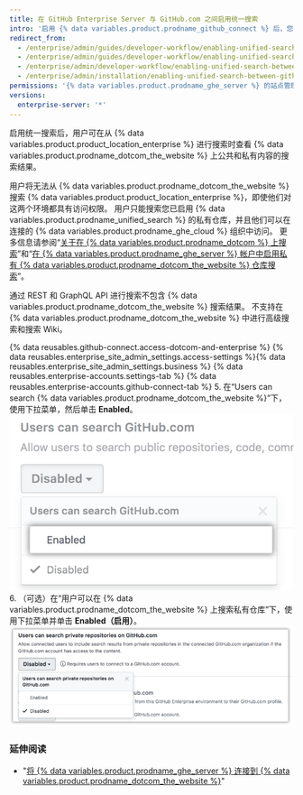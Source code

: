```yaml
---
title: 在 GitHub Enterprise Server 与 GitHub.com 之间启用统一搜索
intro: '启用 {% data variables.product.prodname_github_connect %} 后，您可以允许从 {% data variables.product.product_location_enterprise %} 搜索 {% data variables.product.prodname_dotcom_the_website %}。'
redirect_from:
  - /enterprise/admin/guides/developer-workflow/enabling-unified-search-between-github-enterprise-and-github-com/
  - /enterprise/admin/guides/developer-workflow/enabling-unified-search-between-github-enterprise-server-and-github-com/
  - /enterprise/admin/developer-workflow/enabling-unified-search-between-github-enterprise-server-and-githubcom/
  - /enterprise/admin/installation/enabling-unified-search-between-github-enterprise-server-and-githubcom
permissions: '{% data variables.product.prodname_ghe_server %} 的站点管理员（同时也是已连接 {% data variables.product.prodname_ghe_cloud %} 组织或企业帐户的所有者）可以在 {% data variables.product.prodname_ghe_server %} 与 {% data variables.product.prodname_dotcom_the_website %} 之间启用统一搜索。'
versions:
  enterprise-server: '*'
---
```


启用统一搜索后，用户可在从 {% data variables.product.product_location_enterprise %} 进行搜索时查看 {% data variables.product.prodname_dotcom_the_website %} 上公共和私有内容的搜索结果。

用户将无法从 {% data variables.product.prodname_dotcom_the_website %} 搜索 {% data variables.product.product_location_enterprise %}，即使他们对这两个环境都具有访问权限。 用户只能搜索您已启用 {% data variables.product.prodname_unified_search %} 的私有仓库，并且他们可以在连接的 {% data variables.product.prodname_ghe_cloud %} 组织中访问。 更多信息请参阅“[关于在 {% data variables.product.prodname_dotcom %} 上搜索](/articles/about-searching-on-github/#searching-across-github-enterprise-and-githubcom-simultaneously)”和“[在 {% data variables.product.prodname_ghe_server %} 帐户中启用私有 {% data variables.product.prodname_dotcom_the_website %} 仓库搜索](/articles/enabling-private-github-com-repository-search-in-your-github-enterprise-server-account)”。

通过 REST 和 GraphQL API 进行搜索不包含 {% data variables.product.prodname_dotcom_the_website %} 搜索结果。 不支持在 {% data variables.product.prodname_dotcom_the_website %} 中进行高级搜索和搜索 Wiki。

{% data reusables.github-connect.access-dotcom-and-enterprise %}
{% data reusables.enterprise_site_admin_settings.access-settings %}{% data reusables.enterprise_site_admin_settings.business %}
{% data reusables.enterprise-accounts.settings-tab %}
{% data reusables.enterprise-accounts.github-connect-tab %}
5. 在“Users can search {% data variables.product.prodname_dotcom_the_website %}”下，使用下拉菜单，然后单击 **Enabled**。 ![在搜索 GitHub.com 下拉菜单中启用搜索选项](/assets/images/enterprise/site-admin-settings/github-dotcom-enable-search.png)
6. （可选）在“用户可以在 {% data variables.product.prodname_dotcom_the_website %} 上搜索私有仓库”下，使用下拉菜单并单击 **Enabled（启用）**。 ![在搜索 GitHub.com 下拉菜单中启用私有仓库搜索选项](/assets/images/enterprise/site-admin-settings/enable-private-search.png)

### 延伸阅读

- "[将 {% data variables.product.prodname_ghe_server %} 连接到 {% data variables.product.prodname_dotcom_the_website %}](/enterprise/admin/guides/developer-workflow/connecting-github-enterprise-server-to-github-com)"
